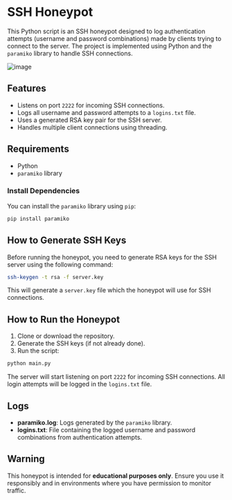 # SSH Honeypot

This Python script is an SSH honeypot designed to log authentication attempts (username and password combinations) made by clients trying to connect to the server. The project is implemented using Python and the `paramiko` library to handle SSH connections.

![image](https://github.com/user-attachments/assets/c9cd3491-c9f3-4137-95e2-76728216a326)

## Features
- Listens on port `2222` for incoming SSH connections.
- Logs all username and password attempts to a `logins.txt` file.
- Uses a generated RSA key pair for the SSH server.
- Handles multiple client connections using threading.

## Requirements
- Python
- `paramiko` library

### Install Dependencies
You can install the `paramiko` library using `pip`:

```bash
pip install paramiko
```

## How to Generate SSH Keys
Before running the honeypot, you need to generate RSA keys for the SSH server using the following command:

```bash
ssh-keygen -t rsa -f server.key
```

This will generate a `server.key` file which the honeypot will use for SSH connections.

## How to Run the Honeypot

1. Clone or download the repository.
2. Generate the SSH keys (if not already done).
3. Run the script:

```bash
python main.py
```

The server will start listening on port `2222` for incoming SSH connections. All login attempts will be logged in the `logins.txt` file.

## Logs
- **paramiko.log**: Logs generated by the `paramiko` library.
- **logins.txt**: File containing the logged username and password combinations from authentication attempts.

## Warning
This honeypot is intended for **educational purposes only**. Ensure you use it responsibly and in environments where you have permission to monitor traffic.
